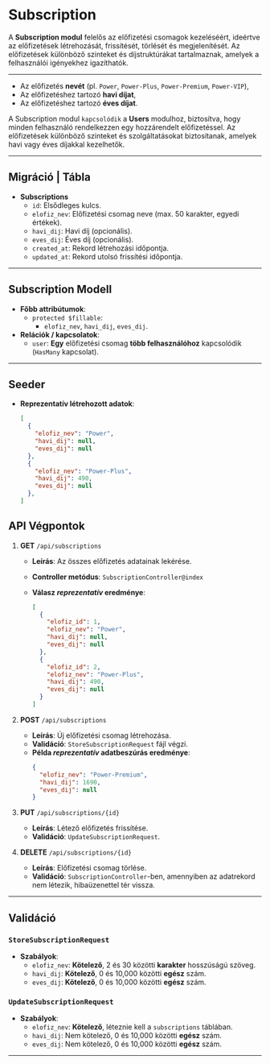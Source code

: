 # Subscription

A **Subscription modul** felelős az előfizetési csomagok kezeléséért, ideértve az előfizetések létrehozását, frissítését, törlését és megjelenítését. Az előfizetések különböző szinteket és díjstruktúrákat tartalmaznak, amelyek a felhasználói igényekhez igazíthatók.

---

- Az előfizetés **nevét** (pl. `Power`, `Power-Plus`, `Power-Premium`, `Power-VIP`),
- Az előfizetéshez tartozó **havi díjat**,
- Az előfizetéshez tartozó **éves díjat**.

A Subscription modul `kapcsolódik` a **Users** modulhoz, biztosítva, hogy minden felhasználó rendelkezzen egy hozzárendelt előfizetéssel. Az előfizetések különböző szinteket és szolgáltatásokat biztosítanak, amelyek havi vagy éves díjakkal kezelhetők.

---
## **Migráció** | Tábla

- **Subscriptions**
  - `id`: Elsődleges kulcs.
  - `elofiz_nev`: Előfizetési csomag neve (max. 50 karakter, egyedi értékek).
  - `havi_dij`: Havi díj (opcionális).
  - `eves_dij`: Éves díj (opcionális).
  - `created_at`: Rekord létrehozási időpontja.
  - `updated_at`: Rekord utolsó frissítési időpontja.

---

## Subscription Modell

- **Főbb attribútumok**:
  - `protected $fillable`:
    - `elofiz_nev`, `havi_dij`, `eves_dij`.
- **Relációk / kapcsolatok**:
  - `user`: **Egy** előfizetési csomag **több felhasználóhoz** kapcsolódik (`HasMany` kapcsolat).
---

## Seeder

- **Reprezentatív létrehozott adatok**:

  ```json
  [
    {
      "elofiz_nev": "Power",
      "havi_dij": null,
      "eves_dij": null
    },
    {
      "elofiz_nev": "Power-Plus",
      "havi_dij": 490,
      "eves_dij": null
    },
  ]
  ```

## API Végpontok

1. **GET** `/api/subscriptions`

   - **Leírás**: Az összes előfizetés adatainak lekérése.
   - **Controller metódus**: `SubscriptionController@index`
   - **Válasz _reprezentatív_ eredménye**:

     ```json
     [
       {
         "elofiz_id": 1,
         "elofiz_nev": "Power",
         "havi_dij": null,
         "eves_dij": null
       },
       {
         "elofiz_id": 2,
         "elofiz_nev": "Power-Plus",
         "havi_dij": 490,
         "eves_dij": null
       }
     ]
     ```

2. **POST** `/api/subscriptions`

   - **Leírás**: Új előfizetési csomag létrehozása.
   - **Validáció**: `StoreSubscriptionRequest` fájl végzi.
   - **Példa _reprezentatív_ adatbeszúrás eredménye**:
     ```json
     {
       "elofiz_nev": "Power-Premium",
       "havi_dij": 1690,
       "eves_dij": null
     }
     ```

3. **PUT** `/api/subscriptions/{id}`

   - **Leírás**: Létező előfizetés frissítése.
   - **Validáció**: `UpdateSubscriptionRequest`.

4. **DELETE** `/api/subscriptions/{id}`

   - **Leírás**: Előfizetési csomag törlése.
   - **Validáció**: `SubscriptionController`-ben, amennyiben az adatrekord nem létezik, hibaüzenettel tér vissza.

---


## Validáció
### `StoreSubscriptionRequest`

- **Szabályok**:
  - `elofiz_nev`: **Kötelező**, 2 és 30 közötti **karakter** hosszúságú szöveg.
  - `havi_dij`: **Kötelező**, 0 és 10,000 közötti **egész** szám.
  - `eves_dij`: **Kötelező**, 0 és 10,000 közötti **egész** szám.

### `UpdateSubscriptionRequest`

- **Szabályok**:
  - `elofiz_nev`: **Kötelező**, léteznie kell a `subscriptions` táblában.
  - `havi_dij`: Nem kötelező, 0 és 10,000 közötti **egész** szám.
  - `eves_dij`: Nem kötelező, 0 és 10,000 közötti **egész** szám.

---